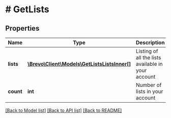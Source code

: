 # # GetLists

## Properties

Name | Type | Description | Notes
------------ | ------------- | ------------- | -------------
**lists** | [**\Brevo\Client\Models\GetListsListsInner[]**](GetListsListsInner.md) | Listing of all the lists available in your account | [optional]
**count** | **int** | Number of lists in your account | [optional]

[[Back to Model list]](../../README.md#models) [[Back to API list]](../../README.md#endpoints) [[Back to README]](../../README.md)

